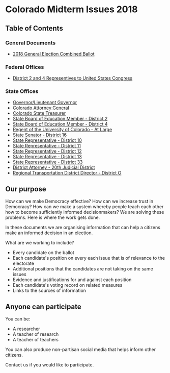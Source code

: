 # Colorado Midterm Issues 2018

## Table of Contents

### General Documents
* [2018 General Election Combined Ballot](https://assets.bouldercounty.org/wp-content/uploads/2018/09/2018-General-Election-Combined-Ballot-Content.pdf)

### Federal Offices
* [District 2 and 4 Representives to United States Congress](https://instamarch.github.io/colorado-midterm-issues-2018/boulder-county-federal-reps.html)

### State Offices
* [Governor/Lieutenant Governor](https://instamarch.github.io/colorado-midterm-issues-2018/governor-race/index.html)
* [Colorado Attorney General](https://instamarch.github.io/colorado-midterm-issues-2018/attorney-general.html)
* [Colorado State Treasurer](https://instamarch.github.io/colorado-midterm-issues-2018/state-treasurer.html)
* [State Board of Education Member - District 2](https://instamarch.github.io/colorado-midterm-issues-2018/state-board-of-education-member-district-2.html)
* [State Board of Education Member - District 4](https://instamarch.github.io/colorado-midterm-issues-2018/state-board-of-education-member-district-4.html)
* [Regent of the University of Colorado - At Large](https://instamarch.github.io/colorado-midterm-issues-2018/regent-of-university-of-colorado.html)
* [State Senator - District 16](https://instamarch.github.io/colorado-midterm-issues-2018/state-senator-district-16.html)
* [State Representative - District 10](https://instamarch.github.io/colorado-midterm-issues-2018/state-representative-district-10.html)
* [State Representative - District 11](https://instamarch.github.io/colorado-midterm-issues-2018/state-representative-district-11.html)
* [State Representative - District 12](https://instamarch.github.io/colorado-midterm-issues-2018/state-representative-district-12.html)
* [State Representative - District 13](https://instamarch.github.io/colorado-midterm-issues-2018/state-representative-district-13.html)
* [State Representative - District 33](https://instamarch.github.io/colorado-midterm-issues-2018/state-representative-district-33.html)
* [District Attorney - 20th Judicial District](https://instamarch.github.io/colorado-midterm-issues-2018/district-attorney-20th-judicial-district.html)
* [Regional Transportation District Director - District O](https://instamarch.github.io/colorado-midterm-issues-2018/regional-transportation-district-director-district-O.html)

## Our purpose

How can we make Democracy effective? How can we increase trust in Democracy?
How can we make a system whereby people teach each other how to become
sufficiently informed decisionmakers? We are solving these problems. Here
is where the work gets done.

In these documents we are organising information that can help a citizens
make an informed decision in an election.

What are we working to include?

* Every candidate on the ballot
* Each candidate's position on every each issue that is of relevance to the
electorate
* Additional positions that the candidates are not taking on the same issues
* Evidence and justifications for and against each position
* Each candidate's voting record on related measures
* Links to the sources of information

## Anyone can participate

You can be:
* A researcher
* A teacher of research
* A teacher of teachers

You can also produce non-partisan social media that helps inform other citizens.

Contact us if you would like to participate.
